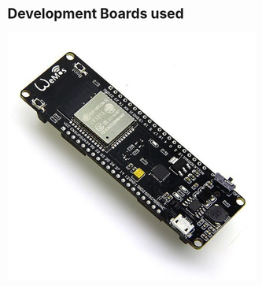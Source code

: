 # Development Boards used

![WeMos WiFi&Bluetooth Battery](WeMos-WiFi-Bluetooth-Battery-ESP32-Development-Board.jpg)
